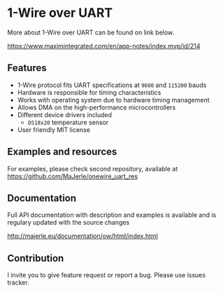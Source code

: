 # 1-Wire over UART

More about 1-Wire over UART can be found on link below.

https://www.maximintegrated.com/en/app-notes/index.mvp/id/214

## Features

- 1-Wire protocol fits UART specifications at `9600` and `115200` bauds
- Hardware is responsible for timing characteristics
- Works with operating system due to hardware timing management
- Allows DMA on the high-performance microcontrollers
- Different device drivers included
	- `DS18x20` temperature sensor
- User friendly MIT license

## Examples and resources

For examples, please check second repository, available at https://github.com/MaJerle/onewire_uart_res

## Documentation

Full API documentation with description and examples is available and is regulary updated with the source changes

http://majerle.eu/documentation/ow/html/index.html

## Contribution

I invite you to give feature request or report a bug. Please use issues tracker.
